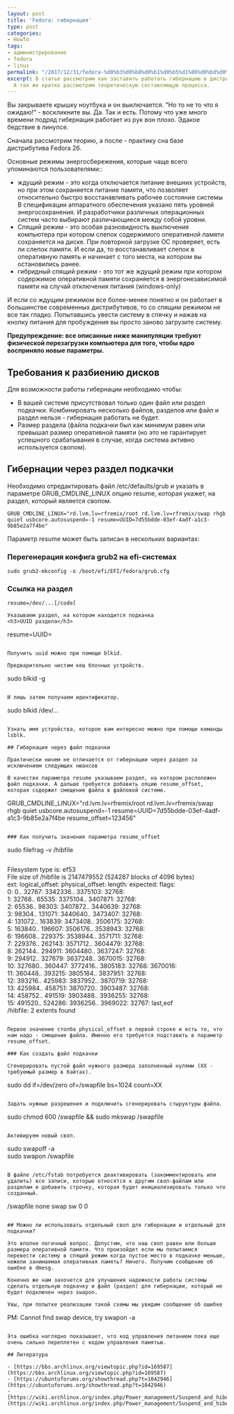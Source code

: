 ```yaml
---
layout: post
title: 'Fedora: гибернация'
type: post
categories:
- HowTo
tags:
- администрирование
- fedora
- linux
permalink: "/2017/12/31/fedora-%d0%b3%d0%b8%d0%b1%d0%b5%d1%80%d0%bd%d0%b0%d1%86%d0%b8%d1%8f/"
excerpt: В статье рассмотрим как заставить работать гибернацию в дистрибутивах Fedora.
  А так же кратко рассмотрим теоретическую составляющую процесса.
---
```

Вы закрываете крышку ноутбука и он выключается. "Но то не то что я ожидаю!" - воскликните вы. Да. Так и есть. Потому что уже много времени подряд гибернация работает из рук вон плохо. Эдакое бедствие в линупсе.

Сначала рассмотрим теорию, а после - практику сна базе дистрибутива Fedora 26.

Основные режимы энергосбережения, которые чаще всего упоминаются пользователями::

- ждущий режим - это когда отключается питание внешних устройств, но при этом сохраняется питание памяти, что позволяет относительно быстро восстанавливать рабочее состояние системы  В спецификации аппаратного обеспечения указано пять уровней энергосохранения. И разработчики различных операционных систем часто выбирают различающиеся между собой уровни.
- Спящий режим - это особая разновидность выключения компьютера при котором слепок содержимого оперативной памяти сохраняется на диске. При повторной загрузке ОС проверяет, есть ли слепок памяти. И если да, то восстанавливает слепок в оперативную память и начинает с того места, на котором вы остановились ранее.
- гибридный спящий режим - это тот же ждущий режим при котором содержимое оперативной памяти сохраняется в энергонезависимой памяти на случай отключения питания (windows-only)

И если со ждущим режимом все более-менее понятно и он работает в большинстве современных дистрибутивов, то со спящим режимом не все так гладко. Попытавшись увести систему в спячку и нажав на кнопку питания для пробуждения вы просто заново загрузите систему.

**Предупреждение: все описанные ниже манипуляции требуют физической перезагрузки компьютера для того, чтобы ядро восприняло новые параметры.**

<!--more-->

## Требования к разбиению дисков

Для возможности работы гибернации необходимо чтобы:

- В вашей системе присутствовал только один файл или раздел подкачки. Комбинировать несколько файлов, разделов или файл  и раздел нельзя - гибернация работать не будет.
- Размер раздела (файла подкачки был как минимум равен или превышал размер оперативной памяти (но это не гарантирует успешного срабатывания в случае, когда система активно используется свопом).

## Гибернации через раздел подкачки

Необходимо отредактировать файл /etc/defaults/grub и указать в параметре GRUB_CMDLINE_LINUX опцию resume, которая укажет, на раздел, который является свопом.

```
GRUB_CMDLINE_LINUX="rd.lvm.lv=rfremix/root rd.lvm.lv=rfremix/swap rhgb quiet usbcore.autosuspend=-1 resume=UUID=7d55bdde-03ef-4adf-a1c3-9b85e2a7f4be"
```

Параметр resume может быть записан в нескольких вариантах:

### Перегенерация конфига grub2 на efi-системах

```
sudo grub2-mkconfig -o /boot/efi/EFI/fedora/grub.cfg
```

### Ссылка на раздел

```
resume=/dev/...[/code[

Указываем раздел, на котором находится подкачка  
<h3>UUID раздела</h3>  
```
resume=UUID=<uuid>
```

Получить uuid можно при помощи blkid.

Предварительно чистим кеш блочных устройств.

```
sudo blkid -g
```

И лишь затем получаем идентификатор.

```
sudo blkid /dev/...
```

Узнать имя устройства, которое вам интересно можно при помощи команды lsblk.

## Гибернация через файл подкачки

Практически ничем не отличается от гибернации через раздел за исключением следующих нюансов

В качестве параметра resume указываем раздел, на котором расположен файл подкачки. А дальше требуется добавить опцию resume_offset, которая содержит смещение файла в файловой системе.

```
GRUB_CMDLINE_LINUX="rd.lvm.lv=rfremix/root rd.lvm.lv=rfremix/swap rhgb quiet usbcore.autosuspend=-1 resume=UUID=7d55bdde-03ef-4adf-a1c3-9b85e2a7f4be  resume_offset=123456"
```

### Как получить значение параметра resume_offset

```
sudo filefrag -v /hibfile
```

```
Filesystem type is: ef53  
File size of /hibfile is 2147479552 (524287 blocks of 4096 bytes)  
 ext: logical_offset: physical_offset: length: expected: flags:  
 0: 0.. 32767: 3342336.. 3375103: 32768:  
 1: 32768.. 65535: 3375104.. 3407871: 32768:  
 2: 65536.. 98303: 3407872.. 3440639: 32768:  
 3: 98304.. 131071: 3440640.. 3473407: 32768:  
 4: 131072.. 163839: 3473408.. 3506175: 32768:  
 5: 163840.. 196607: 3506176.. 3538943: 32768:  
 6: 196608.. 229375: 3538944.. 3571711: 32768:  
 7: 229376.. 262143: 3571712.. 3604479: 32768:  
 8: 262144.. 294911: 3604480.. 3637247: 32768:  
 9: 294912.. 327679: 3637248.. 3670015: 32768:  
 10: 327680.. 360447: 3772416.. 3805183: 32768: 3670016:  
 11: 360448.. 393215: 3805184.. 3837951: 32768:  
 12: 393216.. 425983: 3837952.. 3870719: 32768:  
 13: 425984.. 458751: 3870720.. 3903487: 32768:  
 14: 458752.. 491519: 3903488.. 3936255: 32768:  
 15: 491520.. 524286: 3936256.. 3969022: 32767: last,eof  
/hibfile: 2 extents found  
<span data-mce-type="bookmark" id="mce_SELREST_start" data-mce-style="overflow:hidden;line-height:0" style="overflow:hidden;line-height:0" ></span>
```

Первое значение столба physical_offset в первой строке и есть то, что нам надо - смещение файла. Именно его требуется подставить в параметр resume_offset.

### Как создать файл подкачки

Сгенерировать пустой файл нужного размера заполненный нулями (XX - требуемый размер в байтах).

```
sudo dd if=/dev/zero of=/swapfile bs=1024 count=XX
```

Задать нужные разрешения и подключить сгенерировать стыруктуры файла.

```
sudo chmod 600 /swapfile && sudo mkswap /swapfile
```

Активируем новый своп.

```
sudo swapoff -a  
sudo swapon /swapfile
```

В файле /etc/fstab потребуется деактивировать (закомментировать или удалить) все записи, которые относятся к другим своп-файлам или разделам и добавить строчку, которая будет инициализировать только что созданный.

```
/swapfile none swap sw 0 0
```

## Можно ли использовать отдельный своп для гибернации и отдельный для подкачки?

Это вполне логичный вопрос. Допустим, что наш своп равен или больше размера оперативной памяти. Что произойдет если мы попытаемся перевести систему в спящий режим когда пустое место в подкачке меньше, нежели занимаемая оперативная память? Ничего. Получим сообщение об ошибке в dmesg.

Конечно же нам захочется для улучшения надежности работы системы сделать отдельную подкачку и файл (раздел) для гибернации, который не будет подключен через swapon.

Увы, при попытке реализации такой схемы мы увидим сообщение об ошибке

```
PM: Cannot find swap device, try swapon -a
```

Эта ошибка наглядно показывает, что код управления питанием пока еще очень сильно переплетен с кодом управления памятью.

## Литература

- [https://bbs.archlinux.org/viewtopic.php?id=169587](https://bbs.archlinux.org/viewtopic.php?id=169587)
- [https://ubuntuforums.org/showthread.php?t=1042946](https://ubuntuforums.org/showthread.php?t=1042946)
- [https://wiki.archlinux.org/index.php/Power_management/Suspend_and_hibernate](https://wiki.archlinux.org/index.php/Power_management/Suspend_and_hibernate)
